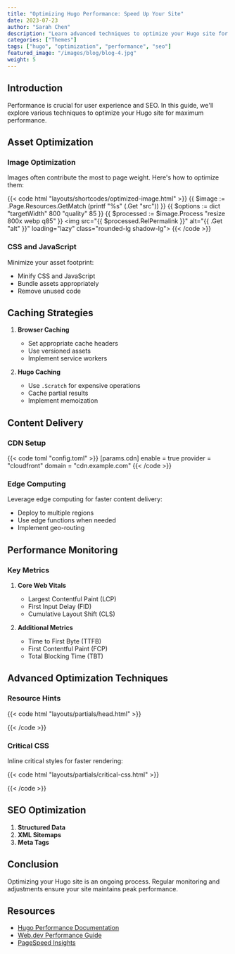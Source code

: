 ```yaml
---
title: "Optimizing Hugo Performance: Speed Up Your Site"
date: 2023-07-23
author: "Sarah Chen"
description: "Learn advanced techniques to optimize your Hugo site for better performance, faster load times, and improved user experience."
categories: ["Themes"]
tags: ["hugo", "optimization", "performance", "seo"]
featured_image: "/images/blog/blog-4.jpg"
weight: 5
---
```


## Introduction

Performance is crucial for user experience and SEO. In this guide, we'll explore various techniques to optimize your Hugo site for maximum performance.

## Asset Optimization

### Image Optimization

Images often contribute the most to page weight. Here's how to optimize them:

{{< code html "layouts/shortcodes/optimized-image.html" >}}
{{ $image := .Page.Resources.GetMatch (printf "%s" (.Get "src")) }}
{{ $options := dict "targetWidth" 800 "quality" 85 }}
{{ $processed := $image.Process "resize 800x webp q85" }}
<img src="{{ $processed.RelPermalink }}" 
     alt="{{ .Get "alt" }}"
     loading="lazy"
     class="rounded-lg shadow-lg">
{{< /code >}}

### CSS and JavaScript

Minimize your asset footprint:
- Minify CSS and JavaScript
- Bundle assets appropriately
- Remove unused code

## Caching Strategies

1. **Browser Caching**
   - Set appropriate cache headers
   - Use versioned assets
   - Implement service workers

2. **Hugo Caching**
   - Use `.Scratch` for expensive operations
   - Cache partial results
   - Implement memoization

## Content Delivery

### CDN Setup

{{< code toml "config.toml" >}}
[params.cdn]
  enable = true
  provider = "cloudfront"
  domain = "cdn.example.com"
{{< /code >}}

### Edge Computing

Leverage edge computing for faster content delivery:
- Deploy to multiple regions
- Use edge functions when needed
- Implement geo-routing

## Performance Monitoring

### Key Metrics

1. **Core Web Vitals**
   - Largest Contentful Paint (LCP)
   - First Input Delay (FID)
   - Cumulative Layout Shift (CLS)

2. **Additional Metrics**
   - Time to First Byte (TTFB)
   - First Contentful Paint (FCP)
   - Total Blocking Time (TBT)

## Advanced Optimization Techniques

### Resource Hints

{{< code html "layouts/partials/head.html" >}}
<link rel="preconnect" href="https://fonts.googleapis.com">
<link rel="preload" href="/fonts/main.woff2" as="font" type="font/woff2" crossorigin>
{{< /code >}}

### Critical CSS

Inline critical styles for faster rendering:

{{< code html "layouts/partials/critical-css.html" >}}
<style>
  /* Critical CSS here */
  .hero { /* ... */ }
  .nav { /* ... */ }
</style>
{{< /code >}}

## SEO Optimization

1. **Structured Data**
2. **XML Sitemaps**
3. **Meta Tags**

## Conclusion

Optimizing your Hugo site is an ongoing process. Regular monitoring and adjustments ensure your site maintains peak performance.

## Resources

- [Hugo Performance Documentation](https://gohugo.io/documentation/)
- [Web.dev Performance Guide](https://web.dev/performance/)
- [PageSpeed Insights](https://pagespeed.web.dev/)
